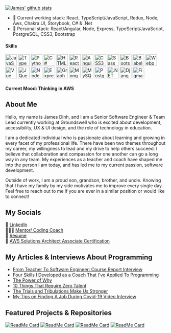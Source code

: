 [![James' github stats](https://github-readme-stats.vercel.app/api?username=jdinh8124&count_private=true&show_icons=true&theme=synthwave&hide=stars,issues,contribs)](https://github.com/jdinh8124)
      
- 🧱 Current working stack: React, TypeScript/JavaScript, Redux, Node, Aws, Chakra UI, Storybook, C# & .Net
- 🌱 Personal stack: React/Angular, Node, Express, TypeScript/JavaScript, PostgreSQL, CSS3, Bootstrap

#### Skills


<p align="left">
<a href="https://developer.mozilla.org/en-US/docs/Web/JavaScript" target="_blank" rel="noreferrer"><img src="https://raw.githubusercontent.com/danielcranney/readme-generator/main/public/icons/skills/javascript-colored.svg" width="36" height="36" alt="JavaScript" /></a>
<a href="https://www.typescriptlang.org/" target="_blank" rel="noreferrer"><img src="https://raw.githubusercontent.com/danielcranney/readme-generator/main/public/icons/skills/typescript-colored.svg" width="36" height="36" alt="TypeScript" /></a>
<a href="https://www.python.org/" target="_blank" rel="noreferrer"><img src="https://raw.githubusercontent.com/danielcranney/readme-generator/main/public/icons/skills/python-colored.svg" width="36" height="36" alt="Python" /></a>
<a href="https://docs.microsoft.com/en-us/dotnet/csharp/" target="_blank" rel="noreferrer"><img src="https://raw.githubusercontent.com/danielcranney/readme-generator/main/public/icons/skills/csharp-colored.svg" width="36" height="36" alt="C#" /></a>
<a href="https://developer.mozilla.org/en-US/docs/Glossary/HTML5" target="_blank" rel="noreferrer"><img src="https://raw.githubusercontent.com/danielcranney/readme-generator/main/public/icons/skills/html5-colored.svg" width="36" height="36" alt="HTML5" /></a>
<a href="https://reactjs.org/" target="_blank" rel="noreferrer"><img src="https://raw.githubusercontent.com/danielcranney/readme-generator/main/public/icons/skills/react-colored.svg" width="36" height="36" alt="React" /></a>
<a href="https://angular.io/" target="_blank" rel="noreferrer"><img src="https://raw.githubusercontent.com/danielcranney/readme-generator/main/public/icons/skills/angularjs-colored.svg" width="36" height="36" alt="Angular" /></a>
<a href="https://www.w3.org/TR/CSS/#css" target="_blank" rel="noreferrer"><img src="https://raw.githubusercontent.com/danielcranney/readme-generator/main/public/icons/skills/css3-colored.svg" width="36" height="36" alt="CSS3" /></a>
<a href="https://sass-lang.com/" target="_blank" rel="noreferrer"><img src="https://raw.githubusercontent.com/danielcranney/readme-generator/main/public/icons/skills/sass-colored.svg" width="36" height="36" alt="Sass" /></a>
<a href="https://getbootstrap.com/" target="_blank" rel="noreferrer"><img src="https://raw.githubusercontent.com/danielcranney/readme-generator/main/public/icons/skills/bootstrap-colored.svg" width="36" height="36" alt="Bootstrap" /></a>
<a href="https://babeljs.io/" target="_blank" rel="noreferrer"><img src="https://raw.githubusercontent.com/danielcranney/readme-generator/main/public/icons/skills/babel-colored.svg" width="36" height="36" alt="Babel" /></a>
<a href="https://webpack.js.org/" target="_blank" rel="noreferrer"><img src="https://raw.githubusercontent.com/danielcranney/readme-generator/main/public/icons/skills/webpack-colored.svg" width="36" height="36" alt="Webpack" /></a>
<a href="https://vuejs.org/" target="_blank" rel="noreferrer"><img src="https://raw.githubusercontent.com/danielcranney/readme-generator/main/public/icons/skills/vuejs-colored.svg" width="36" height="36" alt="Vue" /></a>
<a href="https://jquery.com/" target="_blank" rel="noreferrer"><img src="https://raw.githubusercontent.com/danielcranney/readme-generator/main/public/icons/skills/jquery-colored.svg" width="36" height="36" alt="JQuery" /></a>
<a href="https://nodejs.org/en/" target="_blank" rel="noreferrer"><img src="https://raw.githubusercontent.com/danielcranney/readme-generator/main/public/icons/skills/nodejs-colored.svg" width="36" height="36" alt="NodeJS" /></a>
<a href="https://expressjs.com/" target="_blank" rel="noreferrer"><img src="https://raw.githubusercontent.com/danielcranney/readme-generator/main/public/icons/skills/express-colored.svg" width="36" height="36" alt="Express" /></a>
<a href="https://graphql.org/" target="_blank" rel="noreferrer"><img src="https://raw.githubusercontent.com/danielcranney/readme-generator/main/public/icons/skills/graphql-colored.svg" width="36" height="36" alt="GraphQL" /></a>
<a href="https://www.mongodb.com/" target="_blank" rel="noreferrer"><img src="https://raw.githubusercontent.com/danielcranney/readme-generator/main/public/icons/skills/mongodb-colored.svg" width="36" height="36" alt="MongoDB" /></a>
<a href="https://www.mysql.com/" target="_blank" rel="noreferrer"><img src="https://raw.githubusercontent.com/danielcranney/readme-generator/main/public/icons/skills/mysql-colored.svg" width="36" height="36" alt="MySQL" /></a>
<a href="https://www.postgresql.org/" target="_blank" rel="noreferrer"><img src="https://raw.githubusercontent.com/danielcranney/readme-generator/main/public/icons/skills/postgresql-colored.svg" width="36" height="36" alt="PostgreSQL" /></a>
<a href="https://dotnet.microsoft.com/en-us/" target="_blank" rel="noreferrer"><img src="https://raw.githubusercontent.com/danielcranney/readme-generator/main/public/icons/skills/dot-net-colored.svg" width="36" height="36" alt=".NET" /></a>
<a href="https://www.djangoproject.com/" target="_blank" rel="noreferrer"><img src="https://raw.githubusercontent.com/danielcranney/readme-generator/main/public/icons/skills/django-colored.svg" width="36" height="36" alt="Django" /></a>
<a href="https://www.figma.com/" target="_blank" rel="noreferrer"><img src="https://raw.githubusercontent.com/danielcranney/readme-generator/main/public/icons/skills/figma-colored.svg" width="36" height="36" alt="Figma" /></a>
</p>


#### Current Mood: Thinking in AWS 

## About Me
Hello, my name is James Dinh, and I am a Senior Software Engineer & Team Lead currently working at Groundswell who is excited about development, accessibility, UX & UI design, and the role of technology in education.

I am a dedicated individual who is passionate about learning and growing in every facet of my professional life. There have been two themes throughout my career, my willingness to lead and my drive to help others succeed. I believe that collaboration and compassion for one another can go a long way in any team. My experiences as a teacher and coach have shaped me into the person I am today, and has led me to my current passion, software development.

Outside of work, I am a proud son, grandson, brother, and uncle. Knowing that I have my family by my side motivates me to improve every single day. Feel free to reach out to me if you are ever in a similar position or would like to connect! 

## My Socials
🔌 [LinkedIn](https://www.linkedin.com/in/jdinh8124/)<br /> 
👨🏻‍🏫 [Mentor/ Coding Coach](https://mentors.codingcoach.io/?name=James+Dinh)<br /> 
📝 [Resume](https://drive.google.com/file/d/1DfWUWKDqfo83xEdGKA0J86AyrN4fJtLq/view?usp=sharing)<br /> 
📜 [AWS Solutions Architect Associate Certification](https://www.credly.com/badges/fc6ca8c2-92ea-40aa-bb75-d8b17dd743ec)

## My Articles & Interviews About Programming
- [From Teacher To Software Engineer: Course Report Interview](https://www.coursereport.com/blog/from-teacher-to-remote-software-engineer-why-james-chose-learningfuze)
- [Four Skills I Developed as a Coach That I've Applied To Programming](https://www.linkedin.com/pulse/four-skills-i-developed-coach-ive-applied-programming-james-dinh/)
- [The Power of Why](https://www.linkedin.com/pulse/power-why-james-dinh/)
- [10 Things That Require Zero Talent](https://www.linkedin.com/feed/update/urn:li:activity:6635591280305025024/)
- [The Trials and Tribulations Make Us Stronger](https://www.linkedin.com/posts/jdinh8124_things-that-happened-to-me-during-my-job-activity-6669713512278970368-B3Uv)
- [My Tips on Finding A Job During Covid-19 Video Interview](https://www.youtube.com/watch?v=8DHsoY5eCzA)

## Featured Projects & Repositories 
[![ReadMe Card](https://github-readme-stats.vercel.app/api/pin/?username=jdinh8124&repo=Peytons-Omaha-Sales)](https://github.com/jdinh8124/Peytons-Omaha-Sales)
[![ReadMe Card](https://github-readme-stats.vercel.app/api/pin/?username=jdinh8124&repo=Student-Grade-Table)](https://github.com/jdinh8124/Student-Grade-Table)
[![ReadMe Card](https://github-readme-stats.vercel.app/api/pin/?username=jdinh8124&repo=habit-tracker)](https://github.com/jdinh8124/habit-tracker)
[![ReadMe Card](https://github-readme-stats.vercel.app/api/pin/?username=jdinh8124&repo=developer-resources)](https://github.com/jdinh8124/developer-resources)

